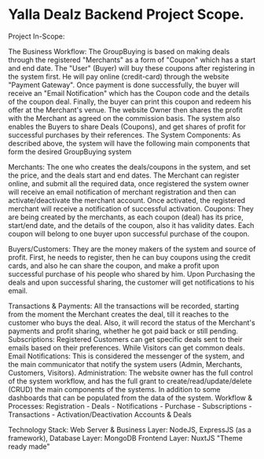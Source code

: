 # Yalla Dealz Backend Project Scope.

Project In-Scope:

The Business Workflow:
The GroupBuying is based on making deals through the registered "Merchants" as a form of "Coupon" which has a start and end date. The "User" (Buyer) will buy these coupons after registering in the system first. He will pay online (credit-card) through the website "Payment Gateway". Once payment is done successfully, the buyer will receive an "Email Notification" which has the Coupon code and the details of the coupon deal. Finally, the buyer can print this coupon and redeem his offer at the Merchant's venue. The website Owner then shares the profit with the Merchant as agreed on the commission basis. The system also enables the Buyers to share Deals (Coupons), and get shares of profit for successful purchases by their references.
The System Components: As described above, the system will have the following main components that form the desired GroupBuying system

Merchants: The one who creates the deals/coupons in the system, and set the price, and the deals start and end dates. The Merchant can register online, and submit all the required data, once registered the system owner will receive an email notification of merchant registration and then can activate/deactivate the merchant account. Once activated, the registered merchant will receive a notification of successful activation.
Coupons: They are being created by the merchants, as each coupon (deal) has its price, start/end date, and the details of the coupon, also it has validity dates. Each coupon will belong to one buyer upon successful purchase of the coupon.

Buyers/Customers: They are the money makers of the system and source of profit. First, he needs to register, then he can buy coupons using the credit cards, and also he can share the coupon, and make a profit upon successful purchase of his people who shared by him. Upon Purchasing the deals and upon successful sharing, the customer will get notifications to his email.

Transactions & Payments: All the transactions will be recorded, starting from the moment the Merchant creates the deal, till it reaches to the customer who buys the deal. Also, it will record the status of the Merchant's payments and profit sharing, whether he got paid back or still pending.
Subscriptions: Registered Customers can get specific deals sent to their emails based on their preferences. While Visitors can get common deals.
Email Notifications: This is considered the messenger of the system, and the main communicator that notify the system users (Admin, Merchants, Customers, Visitors).
Administration: The website owner has the full control of the system workflow, and has the full grant to create/read/update/delete (CRUD) the main components of the systems. In addition to some dashboards that can be populated from the data of the system.
Workflow & Processes: Registration - Deals - Notifications - Purchase - Subscriptions - Transactions - Activation/Deactivation Accounts & Deals

Technology Stack:
Web Server & Business Layer: NodeJS, ExpressJS (as a framework), 
Database Layer: MongoDB 
Frontend  Layer: NuxtJS "Theme ready made"
